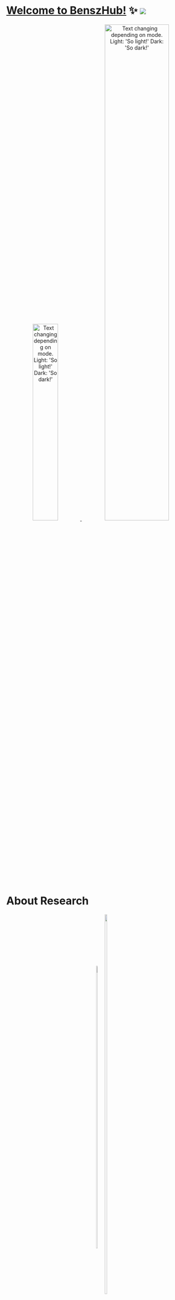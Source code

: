 
<!--
**huangwb8/huangwb8** is a ✨ _special_ ✨ repository because its `README.md` (this file) appears on your GitHub profile.

Here are some ideas to get you started:

- 🔭 I’m currently working on ...
- 🌱 I’m currently learning ...
- 👯 I’m looking to collaborate on ...
- 🤔 I’m looking for help with ...
- 💬 Ask me about ...
- 📫 How to reach me: ...
- 😄 Pronouns: ...
- ⚡ Fun fact: ...
-->

# [Welcome to BenszHub!](https://blognas.hwb0307.com) ✨ <a href="https://blognas.hwb0307.com"><img src="https://komarev.com/ghpvc/?username=huangwb8&color=blueviolet&style=flat-square&label=Nice+To+Meet+U"></a>

<a href="https://blognas.hwb0307.com">
<p align="center">
 <picture>
  <source media="(prefers-color-scheme: dark)" srcset="https://github-profile-trophy.vercel.app/?username=huangwb8&theme=algolia&row=2&column=3&no-frame=true" width="36.5%">
  <img alt="Text changing depending on mode. Light: 'So light!' Dark: 'So dark!'" src="https://github-profile-trophy.vercel.app/?username=huangwb8&theme=flat&row=2&column=3&margin-w=1&margin-h=1" width="36.5%">
</picture>
 <picture>
  <source media="(prefers-color-scheme: dark)" srcset="https://github-readme-stats.vercel.app/api?username=huangwb8&show_icons=true&theme=radical&hide_border=true" width="58%">
  <img alt="Text changing depending on mode. Light: 'So light!' Dark: 'So dark!'" src="https://github-readme-stats.vercel.app/api?username=huangwb8&show_icons=true" width="58%">
</picture>
</p>
</a>

# About Research

<p align="center">
  <a href="https://github.com/huangwb8/GSClassifier" style="display: inline-block;">
    <img align="center" src="https://github-readme-stats.vercel.app/api/pin/?username=huangwb8&repo=GSClassifier" width="43.75%">
  </a>
  <a href="https://github.com/huangwb8/ChineseResearchLaTeX" style="display: inline-block;">
    <img align="center" src="https://github-readme-stats.vercel.app/api/pin/?username=huangwb8&repo=ChineseResearchLaTeX" width="50.75%">
  </a>
</p>

# About blog

<p align="center">
  <a href="https://github.com/huangwb8/m2w" style="display: inline-block;">
    <img align="center" src="https://github-readme-stats.vercel.app/api/pin/?username=huangwb8&repo=m2w" width="43.75%">
  </a>
  <a href="https://github.com/huangwb8/bloghelper" style="display: inline-block;">
    <img align="center" src="https://github-readme-stats.vercel.app/api/pin/?username=huangwb8&repo=bloghelper" width="50.75%">
  </a>
  <a href="https://github.com/huangwb8/live2dyy" style="display: inline-block;">
    <img align="center" src="https://github-readme-stats.vercel.app/api/pin/?username=huangwb8&repo=live2dyy" width="43.75%">
  </a>
  <a href="https://github.com/huangwb8/random-image" style="display: inline-block;">
    <img align="center" src="https://github-readme-stats.vercel.app/api/pin/?username=huangwb8&repo=random-image" width="50.75%">
  </a>
</p>

<!-- <details hide>
<summary>About Me..</summary>
<a href="https://blognas.hwb0307.com">
 <p align="center"> 
  <picture>
    <source media="(prefers-color-scheme: dark)" srcset="https://github-readme-stats.vercel.app/api/wakatime?username=huangwb8&show_icons=true&theme=algolia&hide_border=true&langs_count=12" width="100%">
    <img alt="Text changing depending on mode. Light: 'So light!' Dark: 'So dark!'" src="https://github-readme-stats.vercel.app/api/wakatime?username=huangwb8&show_icons=true&langs_count=12" width="100%">
  </picture>
 </p>
</a>
</details> -->
